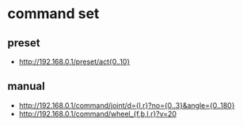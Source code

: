 # command set
## preset
- http://192.168.0.1/preset/act{0..10}

## manual
- http://192.168.0.1/command/joint/d={l,r}?no={0..3}&angle={0..180}
- http://192.168.0.1/command/wheel_{f,b,l,r}?v=20
